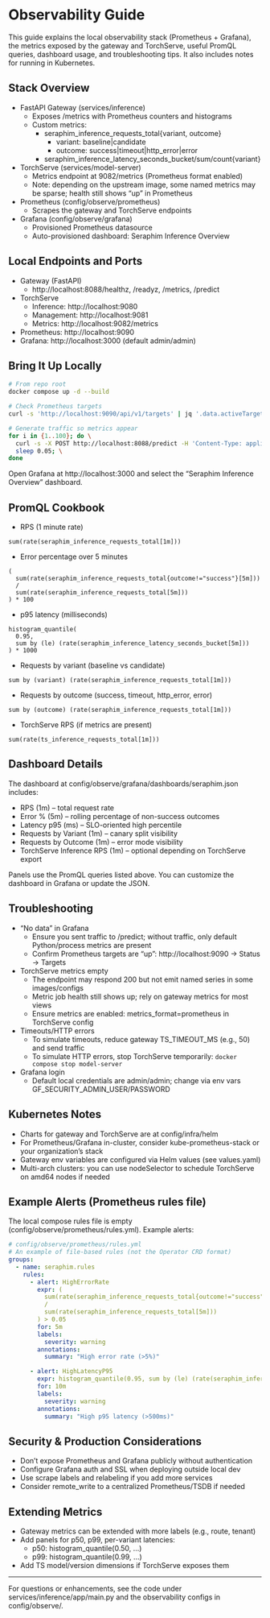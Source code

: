 # Observability Guide

This guide explains the local observability stack (Prometheus + Grafana), the metrics exposed by the gateway and TorchServe, useful PromQL queries, dashboard usage, and troubleshooting tips. It also includes notes for running in Kubernetes.

## Stack Overview

- FastAPI Gateway (services/inference)
  - Exposes /metrics with Prometheus counters and histograms
  - Custom metrics:
    - seraphim_inference_requests_total{variant, outcome}
      - variant: baseline|candidate
      - outcome: success|timeout|http_error|error
    - seraphim_inference_latency_seconds_bucket/sum/count{variant}
- TorchServe (services/model-server)
  - Metrics endpoint at 9082/metrics (Prometheus format enabled)
  - Note: depending on the upstream image, some named metrics may be sparse; health still shows “up” in Prometheus
- Prometheus (config/observe/prometheus)
  - Scrapes the gateway and TorchServe endpoints
- Grafana (config/observe/grafana)
  - Provisioned Prometheus datasource
  - Auto-provisioned dashboard: Seraphim Inference Overview

## Local Endpoints and Ports

- Gateway (FastAPI)
  - http://localhost:8088/healthz, /readyz, /metrics, /predict
- TorchServe
  - Inference: http://localhost:9080
  - Management: http://localhost:9081
  - Metrics: http://localhost:9082/metrics
- Prometheus: http://localhost:9090
- Grafana: http://localhost:3000 (default admin/admin)

## Bring It Up Locally

```bash
# From repo root
docker compose up -d --build

# Check Prometheus targets
curl -s 'http://localhost:9090/api/v1/targets' | jq '.data.activeTargets | map({job: .labels.job, health: .health})'

# Generate traffic so metrics appear
for i in {1..100}; do \
  curl -s -X POST http://localhost:8088/predict -H 'Content-Type: application/json' -d '{"text": "load'$i'"}' >/dev/null; \
  sleep 0.05; \
done
```

Open Grafana at http://localhost:3000 and select the “Seraphim Inference Overview” dashboard.

## PromQL Cookbook

- RPS (1 minute rate)

```promql
sum(rate(seraphim_inference_requests_total[1m]))
```

- Error percentage over 5 minutes

```promql
(
  sum(rate(seraphim_inference_requests_total{outcome!="success"}[5m]))
  /
  sum(rate(seraphim_inference_requests_total[5m]))
) * 100
```

- p95 latency (milliseconds)

```promql
histogram_quantile(
  0.95,
  sum by (le) (rate(seraphim_inference_latency_seconds_bucket[5m]))
) * 1000
```

- Requests by variant (baseline vs candidate)

```promql
sum by (variant) (rate(seraphim_inference_requests_total[1m]))
```

- Requests by outcome (success, timeout, http_error, error)

```promql
sum by (outcome) (rate(seraphim_inference_requests_total[1m]))
```

- TorchServe RPS (if metrics are present)

```promql
sum(rate(ts_inference_requests_total[1m]))
```

## Dashboard Details

The dashboard at config/observe/grafana/dashboards/seraphim.json includes:

- RPS (1m) – total request rate
- Error % (5m) – rolling percentage of non-success outcomes
- Latency p95 (ms) – SLO-oriented high percentile
- Requests by Variant (1m) – canary split visibility
- Requests by Outcome (1m) – error mode visibility
- TorchServe Inference RPS (1m) – optional depending on TorchServe export

Panels use the PromQL queries listed above. You can customize the dashboard in Grafana or update the JSON.

## Troubleshooting

- “No data” in Grafana
  - Ensure you sent traffic to /predict; without traffic, only default Python/process metrics are present
  - Confirm Prometheus targets are “up”: http://localhost:9090 -> Status -> Targets
- TorchServe metrics empty
  - The endpoint may respond 200 but not emit named series in some images/configs
  - Metric job health still shows up; rely on gateway metrics for most views
  - Ensure metrics are enabled: metrics_format=prometheus in TorchServe config
- Timeouts/HTTP errors
  - To simulate timeouts, reduce gateway TS_TIMEOUT_MS (e.g., 50) and send traffic
  - To simulate HTTP errors, stop TorchServe temporarily: `docker compose stop model-server`
- Grafana login
  - Default local credentials are admin/admin; change via env vars GF_SECURITY_ADMIN_USER/PASSWORD

## Kubernetes Notes

- Charts for gateway and TorchServe are at config/infra/helm
- For Prometheus/Grafana in-cluster, consider kube-prometheus-stack or your organization’s stack
- Gateway env variables are configured via Helm values (see values.yaml)
- Multi-arch clusters: you can use nodeSelector to schedule TorchServe on amd64 nodes if needed

## Example Alerts (Prometheus rules file)

The local compose rules file is empty (config/observe/prometheus/rules.yml). Example alerts:

```yaml
# config/observe/prometheus/rules.yml
# An example of file-based rules (not the Operator CRD format)
groups:
  - name: seraphim.rules
    rules:
      - alert: HighErrorRate
        expr: (
          sum(rate(seraphim_inference_requests_total{outcome!="success"}[5m]))
          /
          sum(rate(seraphim_inference_requests_total[5m]))
        ) > 0.05
        for: 5m
        labels:
          severity: warning
        annotations:
          summary: "High error rate (>5%)"

      - alert: HighLatencyP95
        expr: histogram_quantile(0.95, sum by (le) (rate(seraphim_inference_latency_seconds_bucket[5m]))) > 0.5
        for: 10m
        labels:
          severity: warning
        annotations:
          summary: "High p95 latency (>500ms)"
```

## Security & Production Considerations

- Don’t expose Prometheus and Grafana publicly without authentication
- Configure Grafana auth and SSL when deploying outside local dev
- Use scrape labels and relabeling if you add more services
- Consider remote_write to a centralized Prometheus/TSDB if needed

## Extending Metrics

- Gateway metrics can be extended with more labels (e.g., route, tenant)
- Add panels for p50, p99, per-variant latencies:
  - p50: histogram_quantile(0.50, …)
  - p99: histogram_quantile(0.99, …)
- Add TS model/version dimensions if TorchServe exposes them

---

For questions or enhancements, see the code under services/inference/app/main.py and the observability configs in config/observe/.
